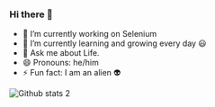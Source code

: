### Hi there 👋

- 🔭 I’m currently working on Selenium
- 🌱 I’m currently learning and growing every day 😃
- 💬 Ask me about Life.
- 😄 Pronouns: he/him
- ⚡ Fun fact: I am an alien 👽




![Github stats 2](https://github-readme-stats.vercel.app/api?username=omerfarukerginn&show_icons=true&theme=radical)


